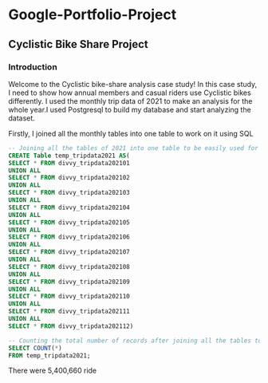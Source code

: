 # Google-Portfolio-Project
## Cyclistic Bike Share Project

### Introduction
Welcome to the Cyclistic bike-share analysis case study! In this case study, I need to show how annual members and casual riders use Cyclistic bikes differently. I used the monthly trip data of 2021 to make an analysis for the whole year.I used Postgresql to build my database and start analyzing the dataset.

Firstly, I joined all the monthly tables into one table to work on it using SQL

``` sql
-- Joining all the tables of 2021 into one table to be easily used for querying 
CREATE Table temp_tripdata2021 AS(
SELECT * FROM divvy_tripdata202101
UNION ALL
SELECT * FROM divvy_tripdata202102
UNION ALL
SELECT * FROM divvy_tripdata202103
UNION ALL
SELECT * FROM divvy_tripdata202104
UNION ALL
SELECT * FROM divvy_tripdata202105
UNION ALL
SELECT * FROM divvy_tripdata202106
UNION ALL
SELECT * FROM divvy_tripdata202107
UNION ALL
SELECT * FROM divvy_tripdata202108
UNION ALL
SELECT * FROM divvy_tripdata202109
UNION ALL
SELECT * FROM divvy_tripdata202110
UNION ALL
SELECT * FROM divvy_tripdata202111
UNION ALL
SELECT * FROM divvy_tripdata202112)

-- Counting the total number of records after joining all the tables together into one table
SELECT COUNT(*)
FROM temp_tripdata2021;
```

There were 5,400,660 ride

